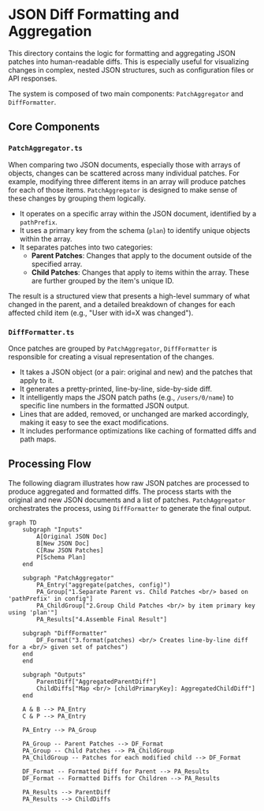 # JSON Diff Formatting and Aggregation

This directory contains the logic for formatting and aggregating JSON patches into human-readable diffs. This is especially useful for visualizing changes in complex, nested JSON structures, such as configuration files or API responses.

The system is composed of two main components: `PatchAggregator` and `DiffFormatter`.

## Core Components

### `PatchAggregator.ts`

When comparing two JSON documents, especially those with arrays of objects, changes can be scattered across many individual patches. For example, modifying three different items in an array will produce patches for each of those items. `PatchAggregator` is designed to make sense of these changes by grouping them logically.

- It operates on a specific array within the JSON document, identified by a `pathPrefix`.
- It uses a primary key from the schema (`plan`) to identify unique objects within the array.
- It separates patches into two categories:
  - **Parent Patches**: Changes that apply to the document outside of the specified array.
  - **Child Patches**: Changes that apply to items within the array. These are further grouped by the item's unique ID.

The result is a structured view that presents a high-level summary of what changed in the parent, and a detailed breakdown of changes for each affected child item (e.g., "User with id=X was changed").

### `DiffFormatter.ts`

Once patches are grouped by `PatchAggregator`, `DiffFormatter` is responsible for creating a visual representation of the changes.

- It takes a JSON object (or a pair: original and new) and the patches that apply to it.
- It generates a pretty-printed, line-by-line, side-by-side diff.
- It intelligently maps the JSON patch paths (e.g., `/users/0/name`) to specific line numbers in the formatted JSON output.
- Lines that are added, removed, or unchanged are marked accordingly, making it easy to see the exact modifications.
- It includes performance optimizations like caching of formatted diffs and path maps.

## Processing Flow

The following diagram illustrates how raw JSON patches are processed to produce aggregated and formatted diffs. The process starts with the original and new JSON documents and a list of patches. `PatchAggregator` orchestrates the process, using `DiffFormatter` to generate the final output.

```mermaid
graph TD
    subgraph "Inputs"
        A[Original JSON Doc]
        B[New JSON Doc]
        C[Raw JSON Patches]
        P[Schema Plan]
    end

    subgraph "PatchAggregator"
        PA_Entry("aggregate(patches, config)")
        PA_Group["1.Separate Parent vs. Child Patches <br/> based on 'pathPrefix' in config"]
        PA_ChildGroup["2.Group Child Patches <br/> by item primary key using 'plan'"]
        PA_Results["4.Assemble Final Result"]

    subgraph "DiffFormatter"
        DF_Format("3.format(patches) <br/> Creates line-by-line diff for a <br/> given set of patches")
    end
    end

    subgraph "Outputs"
        ParentDiff["AggregatedParentDiff"]
        ChildDiffs["Map <br/> [childPrimaryKey]: AggregatedChildDiff"]
    end

    A & B --> PA_Entry
    C & P --> PA_Entry

    PA_Entry --> PA_Group

    PA_Group -- Parent Patches --> DF_Format
    PA_Group -- Child Patches --> PA_ChildGroup
    PA_ChildGroup -- Patches for each modified child --> DF_Format

    DF_Format -- Formatted Diff for Parent --> PA_Results
    DF_Format -- Formatted Diffs for Children --> PA_Results

    PA_Results --> ParentDiff
    PA_Results --> ChildDiffs
```
